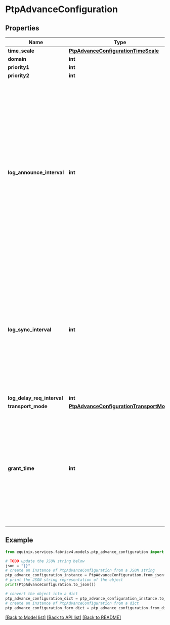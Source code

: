 # PtpAdvanceConfiguration


## Properties

Name | Type | Description | Notes
------------ | ------------- | ------------- | -------------
**time_scale** | [**PtpAdvanceConfigurationTimeScale**](PtpAdvanceConfigurationTimeScale.md) |  | [optional] 
**domain** | **int** |  | [optional] 
**priority1** | **int** |  | [optional] 
**priority2** | **int** |  | [optional] 
**log_announce_interval** | **int** | The mean time interval between Announce messages. A shorter interval makes ptp4l react faster to the changes in the master-slave hierarchy. The interval should be the same in the whole domain. It&#39;s specified as a power of two in seconds. The default is 1 (2 seconds). | [optional] 
**log_sync_interval** | **int** | The mean time interval between Sync messages. A shorter interval may improve accuracy of the local clock. It&#39;s specified as a power of two in seconds. The default is 0 (1 second). | [optional] 
**log_delay_req_interval** | **int** |  | [optional] 
**transport_mode** | [**PtpAdvanceConfigurationTransportMode**](PtpAdvanceConfigurationTransportMode.md) |  | [optional] 
**grant_time** | **int** | Unicast Grant Time in seconds. For Multicast and Hybrid transport modes, grant time defaults to 300 seconds. For Unicast mode, grant time can be between 30 to 7200. | [optional] 

## Example

```python
from equinix.services.fabricv4.models.ptp_advance_configuration import PtpAdvanceConfiguration

# TODO update the JSON string below
json = "{}"
# create an instance of PtpAdvanceConfiguration from a JSON string
ptp_advance_configuration_instance = PtpAdvanceConfiguration.from_json(json)
# print the JSON string representation of the object
print(PtpAdvanceConfiguration.to_json())

# convert the object into a dict
ptp_advance_configuration_dict = ptp_advance_configuration_instance.to_dict()
# create an instance of PtpAdvanceConfiguration from a dict
ptp_advance_configuration_form_dict = ptp_advance_configuration.from_dict(ptp_advance_configuration_dict)
```
[[Back to Model list]](../README.md#documentation-for-models) [[Back to API list]](../README.md#documentation-for-api-endpoints) [[Back to README]](../README.md)


